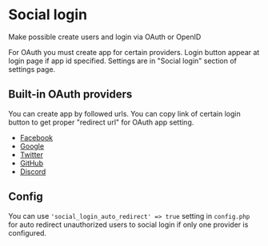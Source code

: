 # Social login

Make possible create users and login via OAuth or OpenID

For OAuth you must create app for certain providers. Login button appear at login page if app id specified. Settings are in "Social login" section of settings page.

## Built-in OAuth providers

You can create app by followed urls. You can copy link of certain login button to get proper "redirect url" for OAuth app setting.

* [Facebook](https://developers.facebook.com/)
* [Google](https://console.developers.google.com)
* [Twitter](https://apps.twitter.com/)
* [GitHub](https://github.com/settings/developers)
* [Discord](https://discordapp.com/developers/applications/me#top)

## Config

You can use `'social_login_auto_redirect' => true` setting in `config.php` for auto redirect unauthorized users to social login if only one provider is configured.
